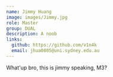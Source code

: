 ```yaml
---
name: Jimmy Huang
image: images/Jimmy.jpg
role: Master 
group: DUAL
description: A noob 
links:
  github: https://github.com/v1n4k
  email: jhua0805@uni.sydney.edu.au
---
```

What'up bro, this is jimmy speaking, M3?
